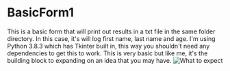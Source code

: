# BasicForm1
This is a basic form that will print out results in a txt file in the same folder directory. In this case, it's will log first name, last name and age.
I'm using Python 3.8.3 which has Tkinter built in, this way you shouldn't need any dependencies to get this to work.
This is very basic but like me, it's the building block to expanding on an idea that you may have.
![What to expect](https://github.com/Robertsonstuff/)
